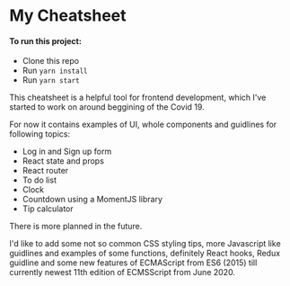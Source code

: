 # My Cheatsheet

#### To run this project:
* Clone this repo
* Run `yarn install`
* Run `yarn start`

This cheatsheet is a helpful tool for frontend development, which I've started to work on around beggining of the Covid 19.

For now it contains examples of UI, whole components and guidlines for following topics:

* Log in and Sign up form
* React state and props
* React router
* To do list
* Clock
* Countdown using a MomentJS library
* Tip calculator

There is more planned in the future.

I'd like to add some not so common CSS styling tips, more Javascript like guidlines and examples of some functions, definitely React hooks, Redux guidline and some new features of ECMAScript from ES6 (2015) till currently newest 11th edition of ECMSScript from June 2020.
